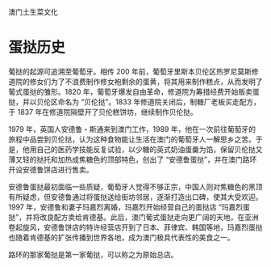澳门土生菜文化

# 蛋挞历史

葡挞的起源可追溯至葡萄牙。相传 200 年前，葡萄牙里斯本贝伦区热罗尼莫斯修道院的修女们为了不浪费制作修女袍剩余的蛋黄，将其用来制作糕点，从而发明了葡式蛋挞的雏形。1820 年，葡萄牙爆发自由革命，修道院为筹措经费开始贩卖蛋挞，并以贝伦区命名为 “贝伦挞”。1833 年修道院关闭后，制糖厂老板买走配方，于 1837 年在修道院隔壁开了贝伦糕饼坊，继续制作贝伦挞。

1979 年，英国人安德鲁・斯通来到澳门工作，1989 年，他在一次前往葡萄牙的旅程中品尝到贝伦挞，认为这种食物能让生活在澳门的葡萄牙人一解思乡之苦。于是，他用自己的医药学技能反复试验，以少糖的英式奶油蛋羹为馅，保留贝伦挞又薄又轻的挞托和加热成焦糖色的顶部特色，创出了 “安德鲁蛋挞”，并在澳门路环开设安德鲁饼店进行售卖。

安德鲁蛋挞最初面临一些质疑，葡萄牙人觉得不够正宗，中国人则对焦糖色的黑顶有所疑虑，但安德鲁通过将蛋挞送给街坊邻居，逐渐打造出口碑，使其大受欢迎。1997 年，安德鲁和妻子玛嘉烈离婚，玛嘉烈开始经营自己的蛋挞店 “玛嘉烈蛋挞”，并将改良配方卖给肯德基。此后，澳门葡式蛋挞走向更广阔的天地，在亚洲卷起旋风，安德鲁饼店的特许经营店开到了日本、菲律宾、韩国等地，玛嘉烈蛋挞也随着肯德基的扩张传播到世界各地，成为澳门极具代表性的美食之一。

路环的那家葡挞是第一家葡挞，可以称之为原始总店。

